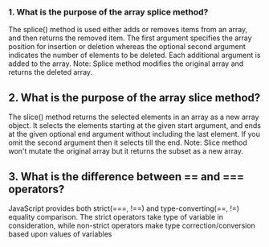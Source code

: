 ### 1. **What is the purpose of the array splice method?**
The splice() method is used either adds or removes items from an array, and then returns the removed item. 
The first argument specifies the array position for insertion or deletion whereas the optional second argument indicates the number of elements to be deleted. Each additional argument is added to the array.
Note: Splice method modifies the original array and returns the deleted array.

## 2. **What is the purpose of the array slice method?**
The slice() method returns the selected elements in an array as a new array object. It selects the elements starting at the given start argument, and ends at the given optional end argument without including the last element. If you omit the second argument then it selects till the end.
Note: Slice method won't mutate the original array but it returns the subset as a new array.

## 3. **What is the difference between == and === operators?**
JavaScript provides both strict(===, !==) and type-converting(==, !=) equality comparison. The strict operators take type of variable in consideration, while non-strict operators make type correction/conversion based upon values of variables
